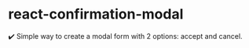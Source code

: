 # react-confirmation-modal
 ✔️  Simple way to create a modal form with 2 options: accept and cancel.
